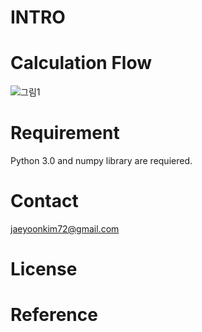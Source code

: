 # INTRO

# Calculation Flow
![그림1](https://user-images.githubusercontent.com/49300659/63830448-1fb22200-c9a7-11e9-86f5-ba709246719c.jpg)

# Requirement

Python 3.0 and numpy library are requiered. 


# Contact

jaeyoonkim72@gmail.com

# License


# Reference
